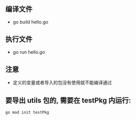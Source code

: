 ## 编译文件
- go build hello.go

## 执行文件
- go run hello.go


## 注意
- 定义的变量或者导入的包没有使用就不能编译通过


## 要导出 utils 包的, 需要在 testPkg 内运行:


```bash
go mod init testPkg


